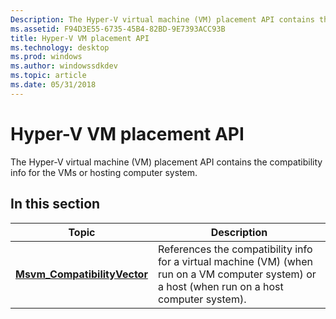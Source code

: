 ```yaml
---
Description: The Hyper-V virtual machine (VM) placement API contains the compatibility info for the VMs or hosting computer system.
ms.assetid: F94D3E55-6735-45B4-82BD-9E7393ACC93B
title: Hyper-V VM placement API
ms.technology: desktop
ms.prod: windows
ms.author: windowssdkdev
ms.topic: article
ms.date: 05/31/2018
---
```


# Hyper-V VM placement API

The Hyper-V virtual machine (VM) placement API contains the compatibility info for the VMs or hosting computer system.

## In this section



| Topic                                                                    | Description                                                                                                                                                |
|--------------------------------------------------------------------------|------------------------------------------------------------------------------------------------------------------------------------------------------------|
| [**Msvm\_CompatibilityVector**](msvm-compatibilityvector.md)<br/> | References the compatibility info for a virtual machine (VM) (when run on a VM computer system) or a host (when run on a host computer system).<br/> |



 

 

 





